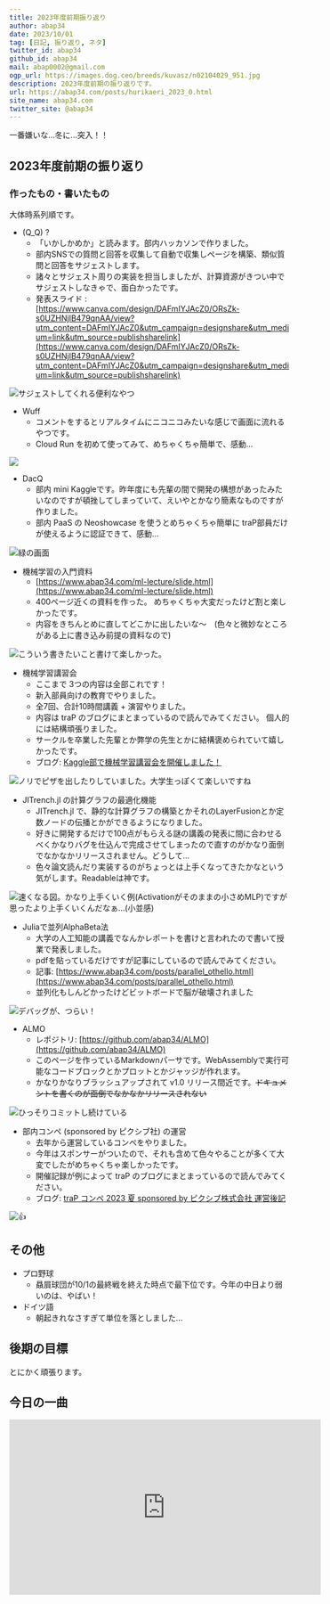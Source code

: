 ```yaml
---
title: 2023年度前期振り返り
author: abap34
date: 2023/10/01
tag: [日記, 振り返り, ネタ]
twitter_id: abap34
github_id: abap34
mail: abap0002@gmail.com
ogp_url: https://images.dog.ceo/breeds/kuvasz/n02104029_951.jpg
description: 2023年度前期の振り返りです。
url: https://abap34.com/posts/hurikaeri_2023_0.html
site_name: abap34.com
twitter_site: @abap34
---
```



一番嫌いな...冬に...突入！！

## 2023年度前期の振り返り
### 作ったもの・書いたもの
大体時系列順です。
 
- (Q_Q) ?
  - 「いかしかめか」と読みます。部内ハッカソンで作りました。
  - 部内SNSでの質問と回答を収集して自動で収集しページを構築、類似質問と回答をサジェストします。
  - 諸々とサジェスト周りの実装を担当しましたが、計算資源がきつい中でサジェストしなきゃで、面白かったです。
  - 発表スライド : [https://www.canva.com/design/DAFmIYJAcZ0/ORsZk-s0UZHNjIB479qnAA/view?utm_content=DAFmIYJAcZ0&utm_campaign=designshare&utm_medium=link&utm_source=publishsharelink](https://www.canva.com/design/DAFmIYJAcZ0/ORsZk-s0UZHNjIB479qnAA/view?utm_content=DAFmIYJAcZ0&utm_campaign=designshare&utm_medium=link&utm_source=publishsharelink)


![サジェストしてくれる便利なやつ](hurikaeri_2023_0/sh.png)

- Wuff
  - コメントをするとリアルタイムにニコニコみたいな感じで画面に流れるやつです。
  - Cloud Run を初めて使ってみて、めちゃくちゃ簡単で、感動...


![](https://trap.jp/content/images/2023/07/wc-1.png?original=1)
 

- DacQ
  - 部内 mini Kaggleです。昨年度にも先輩の間で開発の構想があったみたいなのですが頓挫してしまっていて、えいやとかなり簡素なものですが作りました。
  - 部内 PaaS の Neoshowcase を使うとめちゃくちゃ簡単に traP部員だけが使えるように認証できて、感動...
  

![緑の画面](hurikaeri_2023_0/dq.png)

- 機械学習の入門資料
  - [https://www.abap34.com/ml-lecture/slide.html](https://www.abap34.com/ml-lecture/slide.html)
  - 400ページ近くの資料を作った。 めちゃくちゃ大変だったけど割と楽しかったです。
  - 内容をきちんとめに直してどこかに出したいな〜　(色々と微妙なところがある上に書き込み前提の資料なので)


![こういう書きたいこと書けて楽しかった。](hurikaeri_2023_0/cg.png)

- 機械学習講習会
  - ここまで 3つの内容は全部これです！
  - 新入部員向けの教育でやりました。
  - 全7回、合計10時間講義 + 演習やりました。
  - 内容は traP のブログにまとまっているので読んでみてください。 個人的には結構頑張りました。
  - サークルを卒業した先輩とか弊学の先生とかに結構褒められていて嬉しかったです。
  - ブログ: [Kaggle部で機械学習講習会を開催しました！](https://trap.jp/post/1918/)


![ノリでピザを出したりしていました。大学生っぽくて楽しいですね](hurikaeri_2023_0/pz.png)

- JITrench.jl の計算グラフの最適化機能
  - JITrench.jl で、静的な計算グラフの構築とかそれのLayerFusionとか定数ノードの伝播とかができるようになりました。
  - 好きに開発するだけで100点がもらえる謎の講義の発表に間に合わせるべくかなりバグを仕込んで完成させてしまったので直すのがかなり面倒でなかなかリリースされません。どうして...
  - 色々論文読んだり実装するのがちょっとは上手くなってきたかなという気がします。Readableは神です。


![速くなる図。かなり上手くいく例(Activationがそのままの小さめMLP)ですが思ったより上手くいくんだなぁ...(小並感)](hurikaeri_2023_0/ot.png)

- Juliaで並列AlphaBeta法
  - 大学の人工知能の講義でなんかレポートを書けと言われたので書いて授業で発表しました。
  - pdfを貼っているだけですが記事にしているので読んでみてください。 
  - 記事: [https://www.abap34.com/posts/parallel_othello.html](https://www.abap34.com/posts/parallel_othello.html)
  - 並列化もしんどかったけどビットボードで脳が破壊されました


![デバッグが、つらい！](hurikaeri_2023_0/bb.png)

- ALMO
  - レポジトリ: [https://github.com/abap34/ALMO](https://github.com/abap34/ALMO)
  - このページを作っているMarkdownパーサです。WebAssemblyで実行可能なコードブロックとかプロットとかジャッジが作れます。
  - かなりかなりブラッシュアップされて v1.0 リリース間近です。~~ドキュメントを書くのが面倒でなかなかリリースされない~~


![ひっそりコミットし続けている](hurikaeri_2023_0/cb.png)

- 部内コンペ (sponsored by ピクシブ社) の運営
  - 去年から運営しているコンペをやりました。
  - 今年はスポンサーがついたので、それも含めて色々やることが多くて大変でしたがめちゃくちゃ楽しかったです。
  - 開催記録が例によって traP のブログにまとまっているので読んでみてください。
  - ブログ: [traP コンペ 2023 夏 sponsored by ピクシブ株式会社 運営後記](https://trap.jp/post/1975/)


![👍](hurikaeri_2023_0/mito.png)

## その他
- プロ野球
  - 贔屓球団が10/1の最終戦を終えた時点で最下位です。今年の中日より弱いのは、やばい！
- ドイツ語
  - 朝起きれなさすぎて単位を落としました...


## 後期の目標
とにかく頑張ります。

## 今日の一曲

<iframe width="560" height="315" src="https://www.youtube.com/embed/A2k6ZO6B0A8?si=llQhLWX-WATgUhGN" title="YouTube video player" frameborder="0" allow="accelerometer; autoplay; clipboard-write; encrypted-media; gyroscope; picture-in-picture; web-share" allowfullscreen></iframe>


 